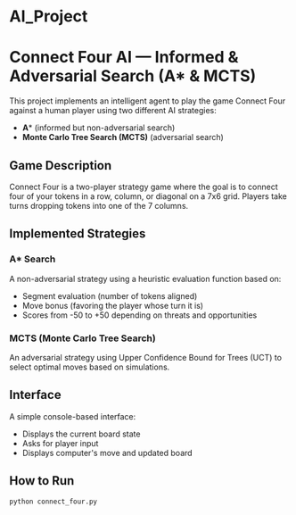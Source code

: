 # AI_Project

# Connect Four AI — Informed & Adversarial Search (A* & MCTS)

This project implements an intelligent agent to play the game Connect Four against a human player using two different AI strategies:
- **A*** (informed but non-adversarial search)
- **Monte Carlo Tree Search (MCTS)** (adversarial search)

## Game Description

Connect Four is a two-player strategy game where the goal is to connect four of your tokens in a row, column, or diagonal on a 7x6 grid. Players take turns dropping tokens into one of the 7 columns.

## Implemented Strategies

### A* Search
A non-adversarial strategy using a heuristic evaluation function based on:
- Segment evaluation (number of tokens aligned)
- Move bonus (favoring the player whose turn it is)
- Scores from -50 to +50 depending on threats and opportunities

### MCTS (Monte Carlo Tree Search)
An adversarial strategy using Upper Confidence Bound for Trees (UCT) to select optimal moves based on simulations.

## Interface
A simple console-based interface:
- Displays the current board state
- Asks for player input
- Displays computer's move and updated board

## How to Run
```bash
python connect_four.py
